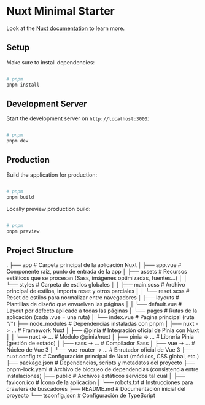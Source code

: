 # Nuxt Minimal Starter

Look at the [Nuxt documentation](https://nuxt.com/docs/getting-started/introduction) to learn more.

## Setup

Make sure to install dependencies:

```bash

# pnpm
pnpm install

```

## Development Server

Start the development server on `http://localhost:3000`:

```bash

# pnpm
pnpm dev

```

## Production

Build the application for production:

```bash

# pnpm
pnpm build

```

Locally preview production build:

```bash

# pnpm
pnpm preview


```

## Project Structure

.
├── app # Carpeta principal de la aplicación Nuxt
│ ├── app.vue # Componente raíz, punto de entrada de la app
│ ├── assets # Recursos estáticos que se procesan (Sass, imágenes optimizadas, fuentes…)
│ │ └── styles # Carpeta de estilos globales
│ │ ├── main.scss # Archivo principal de estilos, importa reset y otros parciales
│ │ └── reset.scss # Reset de estilos para normalizar entre navegadores
│ ├── layouts # Plantillas de diseño que envuelven las páginas
│ │ └── default.vue # Layout por defecto aplicado a todas las páginas
│ └── pages # Rutas de la aplicación (cada .vue = una ruta)
│ └── index.vue # Página principal (ruta "/")
├── node_modules # Dependencias instaladas con pnpm
│ ├── nuxt -> ... # Framework Nuxt
│ ├── @pinia # Integración oficial de Pinia con Nuxt
│ │ └── nuxt -> ... # Módulo @pinia/nuxt
│ ├── pinia -> ... # Librería Pinia (gestión de estado)
│ ├── sass -> ... # Compilador Sass
│ ├── vue -> ... # Núcleo de Vue 3
│ └── vue-router -> ... # Enrutador oficial de Vue 3
├── nuxt.config.ts # Configuración principal de Nuxt (módulos, CSS global, etc.)
├── package.json # Dependencias, scripts y metadatos del proyecto
├── pnpm-lock.yaml # Archivo de bloqueo de dependencias (consistencia entre instalaciones)
├── public # Archivos estáticos servidos tal cual
│ ├── favicon.ico # Ícono de la aplicación
│ └── robots.txt # Instrucciones para crawlers de buscadores
├── README.md # Documentación inicial del proyecto
└── tsconfig.json # Configuración de TypeScript
